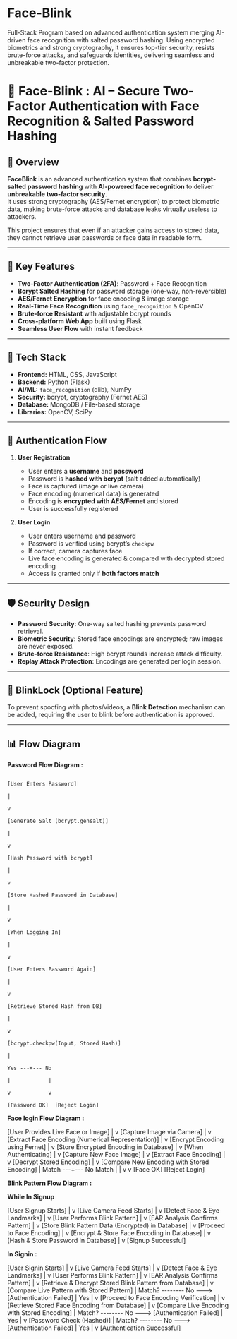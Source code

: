 # Face-Blink
Full-Stack Program based on advanced authentication system merging AI-driven face recognition with salted password hashing. Using encrypted biometrics and strong cryptography, it ensures top-tier security, resists brute-force attacks, and safeguards identities, delivering seamless and unbreakable two-factor protection.

# 🔐 Face-Blink : AI – Secure Two-Factor Authentication with Face Recognition & Salted Password Hashing

## 📌 Overview
**FaceBlink** is an advanced authentication system that combines **bcrypt-salted password hashing** with **AI-powered face recognition** to deliver **unbreakable two-factor security**.  
It uses strong cryptography (AES/Fernet encryption) to protect biometric data, making brute-force attacks and database leaks virtually useless to attackers.

This project ensures that even if an attacker gains access to stored data, they cannot retrieve user passwords or face data in readable form.

---

## 🚀 Key Features
- **Two-Factor Authentication (2FA)**: Password + Face Recognition
- **Bcrypt Salted Hashing** for password storage (one-way, non-reversible)
- **AES/Fernet Encryption** for face encoding & image storage
- **Real-Time Face Recognition** using `face_recognition` & OpenCV
- **Brute-force Resistant** with adjustable bcrypt rounds
- **Cross-platform Web App** built using Flask
- **Seamless User Flow** with instant feedback

---

## 📂 Tech Stack
- **Frontend:** HTML, CSS, JavaScript
- **Backend:** Python (Flask)
- **AI/ML:** `face_recognition` (dlib), NumPy
- **Security:** bcrypt, cryptography (Fernet AES)
- **Database:** MongoDB / File-based storage
- **Libraries:** OpenCV, SciPy

---

## 🔄 Authentication Flow
1. **User Registration**
   - User enters a **username** and **password**
   - Password is **hashed with bcrypt** (salt added automatically)
   - Face is captured (image or live camera)
   - Face encoding (numerical data) is generated
   - Encoding is **encrypted with AES/Fernet** and stored
   - User is successfully registered

2. **User Login**
   - User enters username and password
   - Password is verified using bcrypt’s `checkpw`
   - If correct, camera captures face
   - Live face encoding is generated & compared with decrypted stored encoding
   - Access is granted only if **both factors match**

---

## 🛡 Security Design
- **Password Security**: One-way salted hashing prevents password retrieval.
- **Biometric Security**: Stored face encodings are encrypted; raw images are never exposed.
- **Brute-force Resistance**: High bcrypt rounds increase attack difficulty.
- **Replay Attack Protection**: Encodings are generated per login session.

---

## 📸 BlinkLock (Optional Feature)
To prevent spoofing with photos/videos, a **Blink Detection** mechanism can be added, requiring the user to blink before authentication is approved.

---

## 📊 Flow Diagram
**Password Flow Diagram :**

                                                                          [User Enters Password]
                                                                                    |
                                                                                    v
                                                                          [Generate Salt (bcrypt.gensalt)]
                                                                                    |
                                                                                    v
                                                                          [Hash Password with bcrypt]
                                                                                    |
                                                                                    v
                                                                          [Store Hashed Password in Database]
                                                                                    |
                                                                                    v
                                                                          [When Logging In]
                                                                                    |
                                                                                    v
                                                                          [User Enters Password Again]
                                                                                    |
                                                                                    v
                                                                          [Retrieve Stored Hash from DB]
                                                                                    |
                                                                                    v
                                                                          [bcrypt.checkpw(Input, Stored Hash)]
                                                                                    |
                                                                             Yes ---+--- No
                                                                             |            |
                                                                             v            v
                                                                          [Password OK]  [Reject Login]


**Face login Flow Diagram :**


[User Provides Live Face or Image]
          |
          v
[Capture Image via Camera]
          |
          v
[Extract Face Encoding (Numerical Representation)]
          |
          v
[Encrypt Encoding using Fernet]
          |
          v
[Store Encrypted Encoding in Database]
          |
          v
[When Authenticating]
          |
          v
[Capture New Face Image]
          |
          v
[Extract Face Encoding]
          |
          v
[Decrypt Stored Encoding]
          |
          v
[Compare New Encoding with Stored Encoding]
          |
   Match ---+--- No Match
   |               |
   v               v
[Face OK]      [Reject Login]



**Blink Pattern Flow Diagram :**

**While In Signup**

[User Signup Starts]
       |
       v
[Live Camera Feed Starts]
       |
       v
[Detect Face & Eye Landmarks]
       |
       v
[User Performs Blink Pattern]
       |
       v
[EAR Analysis Confirms Pattern]
       |
       v
[Store Blink Pattern Data (Encrypted) in Database]
       |
       v
[Proceed to Face Encoding]
       |
       v
[Encrypt & Store Face Encoding in Database]
       |
       v
[Hash & Store Password in Database]
       |
       v
[Signup Successful]


**In Signin :**

[User Signin Starts]
       |
       v
[Live Camera Feed Starts]
       |
       v
[Detect Face & Eye Landmarks]
       |
       v
[User Performs Blink Pattern]
       |
       v
[EAR Analysis Confirms Pattern]
       |
       v
[Retrieve & Decrypt Stored Blink Pattern from Database]
       |
       v
[Compare Live Pattern with Stored Pattern]
       |
   Match? -------- No ---> [Authentication Failed]
       |
      Yes
       |
       v
[Proceed to Face Encoding Verification]
       |
       v
[Retrieve Stored Face Encoding from Database]
       |
       v
[Compare Live Encoding with Stored Encoding]
       |
   Match? -------- No ---> [Authentication Failed]
       |
      Yes
       |
       v
[Password Check (Hashed)]
       |
   Match? -------- No ---> [Authentication Failed]
       |
      Yes
       |
       v
[Authentication Successful]
